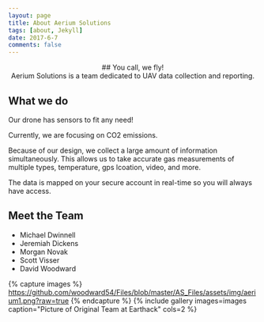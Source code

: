 ```yaml
---
layout: page
title: About Aerium Solutions
tags: [about, Jekyll]
date: 2017-6-7
comments: false
---
```

    
<center> ## You call, we fly! </center>

<center>Aerium Solutions is a team dedicated to UAV data collection and reporting.</center>


## What we do
Our drone has sensors to fit any need!

Currently, we are focusing on CO2 emissions.

Because of our design, we collect a large amount of information simultaneously. This allows us to take accurate gas measurements of multiple types, temperature, gps lcoation, video, and more.

The data is mapped on your secure account in real-time so you will always have access.

## Meet the Team
* Michael Dwinnell
* Jeremiah Dickens
* Morgan Novak
* Scott Visser
* David Woodward

{% capture images %}
     https://github.com/woodward54/Files/blob/master/AS_Files/assets/img/aerium1.png?raw=true
{% endcapture %}
{% include gallery images=images caption="Picture of Original Team at Earthack" cols=2 %}

